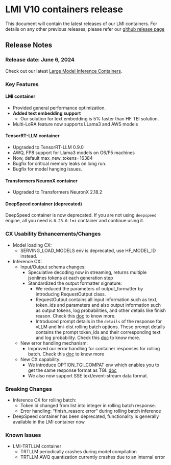 # LMI V10 containers release

This document will contain the latest releases of our LMI containers. For details on any other previous releases, please refer our [github release page](https://github.com/deepjavalibrary/djl-serving/releases)

## Release Notes

### Release date: June 6, 2024
Check out our latest [Large Model Inference Containers](https://github.com/aws/deep-learning-containers/blob/master/available_images.md#large-model-inference-containers).

### Key Features
#### LMI container
* Provided general performance optimization.
* **Added text embedding support**
  * Our solution for text embedding is 5% faster than HF TEI solution.
* Multi-LoRA feature now supports LLama3 and AWS models

#### TensorRT-LLM container
* Upgraded to TensorRT-LLM 0.9.0
* AWQ, FP8 support for Llama3 models on G6/P5 machines
* Now, default max_new_tokens=16384
* Bugfix for critical memory leaks on long run. 
* Bugfix for model hanging issues.

#### Transformers NeuronX container
* Upgraded to Transformers NeuronX 2.18.2

#### DeepSpeed container (deprecated)
DeepSpeed container is now deprecated. If you are not using `deepspeed` engine, all you need is `0.28.0-lmi` container and continue using it. 

### CX Usability Enhancements/Changes
* Model loading CX:
    - SERVING_LOAD_MODELS env is deprecated, use HF_MODEL_ID instead.
* Inference CX:
    - Input/Output schema changes:
        - Speculative decoding now in streaming, returns multiple jsonlines tokens at each generation step
        - Standardized the output formatter signature:
            - We reduced the parameters of output_formatter by introducing RequestOutput class.
            - RequestOutput contains all input information such as text, token_ids and parameters and also output information such as output tokens, log probabilities, and other details like finish reason. Check this [doc](https://github.com/deepjavalibrary/djl-serving/blob/e4d7e5da822a8c11b13e79eaeaec4101fe678b69/serving/docs/lmi/user_guides/lmi_input_output_schema.md#generationparameters) to know more.
            - Introduced prompt details in the `details` of the response for vLLM and lmi-dist rolling batch options. These prompt details contains the prompt token_ids and their corresponding text and log probability. Check this [doc](https://github.com/deepjavalibrary/djl-serving/blob/e4d7e5da822a8c11b13e79eaeaec4101fe678b69/serving/docs/lmi/user_guides/output_formatter_schema.md#custom-output-formatter-schema) to know more.
    * New error handling mechanism:
        - Improved our error handling for container responses for rolling batch. Check this [doc](https://github.com/deepjavalibrary/djl-serving/blob/e4d7e5da822a8c11b13e79eaeaec4101fe678b69/serving/docs/lmi/user_guides/lmi_input_output_schema.md#error-responses) to know more
    * New CX capability:
        - We introduce OPTION_TGI_COMPAT env which enables you to get the same response format as TGI. [doc]()
        - We also now support SSE text/event-stream data format. 

### Breaking Changes
* Inference CX for rolling batch:
    - Token id changed from list into integer in rolling batch response.
    - Error handling: “finish_reason: error” during rolling batch inference
* DeepSpeed container has been deprecated, functionality is generally available in the LMI container now

### Known Issues
- LMI-TRTLLM container
  * TRTLLM periodically crashes during model compilation
  * TRTLLM AWQ quantization currently crashes due to an internal error